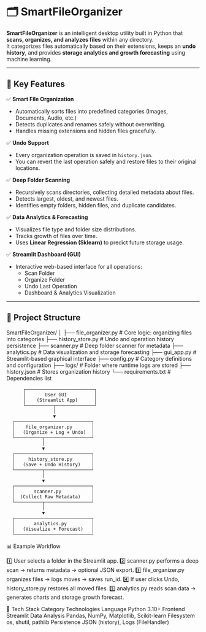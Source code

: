 # 🗂️ SmartFileOrganizer

**SmartFileOrganizer** is an intelligent desktop utility built in Python that **scans, organizes, and analyzes files** within any directory.  
It categorizes files automatically based on their extensions, keeps an **undo history**, and provides **storage analytics and growth forecasting** using machine learning.

---

## 🚀 Key Features

✅ **Smart File Organization**
- Automatically sorts files into predefined categories (Images, Documents, Audio, etc.)  
- Detects duplicates and renames safely without overwriting.  
- Handles missing extensions and hidden files gracefully.

✅ **Undo Support**
- Every organization operation is saved in `history.json`.  
- You can revert the last operation safely and restore files to their original locations.

✅ **Deep Folder Scanning**
- Recursively scans directories, collecting detailed metadata about files.  
- Detects largest, oldest, and newest files.  
- Identifies empty folders, hidden files, and duplicate candidates.

✅ **Data Analytics & Forecasting**
- Visualizes file type and folder size distributions.  
- Tracks growth of files over time.  
- Uses **Linear Regression (Sklearn)** to predict future storage usage.

✅ **Streamlit Dashboard (GUI)**
- Interactive web-based interface for all operations:
  - Scan Folder  
  - Organize Folder  
  - Undo Last Operation  
  - Dashboard & Analytics Visualization

---

## 📁 Project Structure

SmartFileOrganizer/
│
├── file_organizer.py # Core logic: organizing files into categories
├── history_store.py # Undo and operation history persistence
├── scanner.py # Deep folder scanner for metadata
├── analytics.py # Data visualization and storage forecasting
├── gui_app.py # Streamlit-based graphical interface
├── config.py # Category definitions and configuration
├── logs/ # Folder where runtime logs are stored
├── history.json # Stores organization history
└── requirements.txt # Dependencies list



          ┌─────────────────────────┐
          │       User GUI          │
          │    (Streamlit App)      │
          └──────────┬──────────────┘
                     │
                     ▼
      ┌────────────────────────────┐
      │    file_organizer.py       │
      │   (Organize + Log + Undo)  │
      └──────────┬─────────────────┘
                 │
                 ▼
      ┌────────────────────────────┐
      │     history_store.py       │
      │   (Save + Undo History)    │
      └──────────┬─────────────────┘
                 │
                 ▼
      ┌────────────────────────────┐
      │       scanner.py           │
      │  (Collect Raw Metadata)    │
      └──────────┬─────────────────┘
                 │
                 ▼
      ┌────────────────────────────┐
      │       analytics.py         │
      │   (Visualize + Forecast)   │
      └────────────────────────────┘


📊 Example Workflow

1️⃣ User selects a folder in the Streamlit app.
2️⃣ scanner.py performs a deep scan → returns metadata → optional JSON export.
3️⃣ file_organizer.py organizes files → logs moves → saves run_id.
4️⃣ If user clicks Undo, history_store.py restores all moved files.
5️⃣ analytics.py reads scan data → generates charts and storage growth forecast.




🧪 Tech Stack
Category	Technologies
Language	Python 3.10+
Frontend	Streamlit
Data Analysis	Pandas, NumPy, Matplotlib, Scikit-learn
Filesystem	os, shutil, pathlib
Persistence	JSON (history), Logs (FileHandler)
